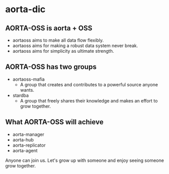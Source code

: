 # aorta-dic

## AORTA-OSS is aorta + OSS

- aortaoss aims to make all data flow flexibly.
- aortaoss aims for making a robust data system never break.
- aortaoss aims for simplicity as ultimate strength.

## AORTA-OSS has two groups
- aortaoss-mafia
  - A group that creates and contributes to a powerful source anyone wants.
- stardba
  - A group that freely shares their knowledge and makes an effort to grow together.

## What AORTA-OSS will achieve
- aorta-manager
- aorta-hub
- aorta-replicator
- aorta-agent

Anyone can join us. Let's grow up with someone and enjoy seeing someone grow together.
